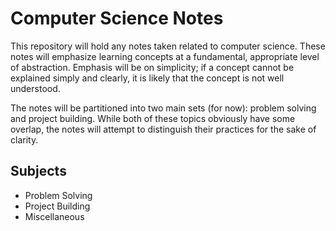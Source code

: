 # Computer Science Notes

This repository will hold any notes taken related to computer science. These notes will emphasize learning concepts at a fundamental, appropriate level of abstraction. Emphasis will be on simplicity; if a concept cannot be explained simply and clearly, it is likely that the concept is not well understood.

The notes will be partitioned into two main sets (for now): problem solving and project building. While both of these topics obviously have some overlap, the notes will attempt to distinguish their practices for the sake of clarity.

## Subjects

* Problem Solving
* Project Building
* Miscellaneous